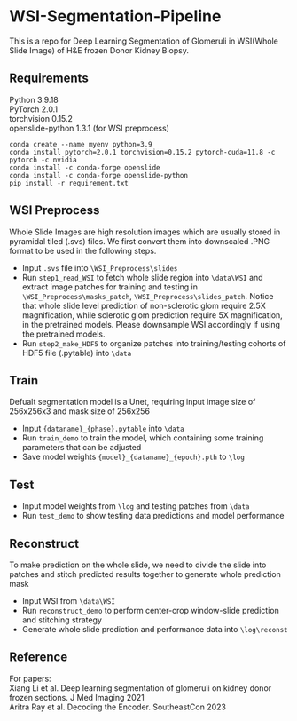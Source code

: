 # WSI-Segmentation-Pipeline
This is a repo for Deep Learning Segmentation of Glomeruli in WSI(Whole Slide Image) of H&E frozen Donor Kidney Biopsy.
## Requirements
Python 3.9.18 <br>
PyTorch 2.0.1<br>
torchvision 0.15.2<br>
openslide-python 1.3.1 (for WSI preprocess)<br> 
```
conda create --name myenv python=3.9
conda install pytorch=2.0.1 torchvision=0.15.2 pytorch-cuda=11.8 -c pytorch -c nvidia
conda install -c conda-forge openslide
conda install -c conda-forge openslide-python
pip install -r requirement.txt
```

## WSI Preprocess
Whole Slide Images are  high resolution images which are usually stored in pyramidal tiled (.svs) files. We first convert them into downscaled .PNG format to be used in the following steps.<br>
- Input `.svs` file into `\WSI_Preprocess\slides`
- Run `step1_read_WSI` to fetch whole slide region into `\data\WSI` and extract image patches for training and testing in `\WSI_Preprocess\masks_patch`, `\WSI_Preprocess\slides_patch`. Notice that whole slide level prediction of non-sclerotic glom require 2.5X magnification, while sclerotic glom prediction require 5X magnification, in the pretrained models. Please downsample WSI accordingly if using the pretrained models.    
- Run `step2_make_HDF5` to organize patches into training/testing cohorts of HDF5 file (.pytable) into `\data`  

## Train
Defualt segmentation model is a Unet, requiring input image size of 256x256x3 and mask size of 256x256  
- Input `{dataname}_{phase}.pytable` into `\data`
- Run `train_demo` to train the model, which containing some training parameters that can be adjusted
- Save model weights `{model}_{dataname}_{epoch}.pth` to `\log` 
## Test
- Input model weights from `\log` and testing patches from `\data`
- Run `test_demo` to show testing data predictions and model performance 
## Reconstruct
To make prediction on the whole slide, we need to divide the slide into patches and stitch predicted results together to generate whole prediction mask 
- Input WSI from `\data\WSI`
- Run `reconstruct_demo` to perform center-crop window-slide prediction and stitching strategy 
- Generate whole slide prediction and performance data into `\log\reconst`

## Reference
For papers:<br>
Xiang Li et al. Deep learning segmentation of glomeruli on kidney donor frozen sections. J Med Imaging 2021 <br>
Aritra Ray et al. Decoding the Encoder. SoutheastCon 2023  
   
